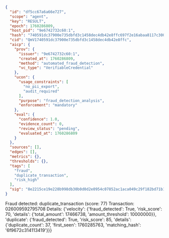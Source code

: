 ```json
{
  "id": "df5cc67a6a66e727",
  "scope": "agent",
  "key": "RESULT",
  "epoch": 1760286809,
  "host_pid": "9e6742732c60:1",
  "hash": "740591dc37900e735dbfd3c1458dec4db42e8ffc697f2e16abaa8117c3005654",
  "cid": "QmV1740591dc37900e735dbfd3c1458dec4db42e8ffc",
  "aicp": {
    "prov": {
      "issuer": "9e6742732c60:1",
      "created_at": 1760286809,
      "method": "automated_fraud_detection",
      "vc_type": "VerifiableCredential"
    },
    "ucon": {
      "usage_constraints": [
        "no_pii_export",
        "audit_required"
      ],
      "purpose": "fraud_detection_analysis",
      "enforcement": "mandatory"
    },
    "eval": {
      "confidence": 1.0,
      "evidence_count": 0,
      "review_status": "pending",
      "evaluated_at": 1760286809
    }
  },
  "sources": [],
  "edges": [],
  "metrics": {},
  "thresholds": {},
  "tags": [
    "fraud",
    "duplicate_transaction",
    "risk_high"
  ],
  "sig": "8e2215ce19e228b998db30b0d0d2e0954c07852ac1aca049c29f182bd71b1870"
}
```

Fraud detected: duplicate_transaction (score: 77)
Transaction: 026009592795708
Details: {'velocity': {'fraud_detected': True, 'risk_score': 70, 'details': {'total_amount': 17466738, 'amount_threshold': 10000000}}, 'duplicate': {'fraud_detected': True, 'risk_score': 85, 'details': {'duplicate_count': 37, 'first_seen': 1760285763, 'matching_hash': '6f9672c314113419'}}}
